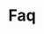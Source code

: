 <!-- Space: ZshApss -->
<!-- Parent: Project -->
<!-- Title: Faq -->

<!-- Label: Faq -->
<!-- Include: docs/disclaimer.md -->
<!-- Include: ac:toc -->

# Faq
